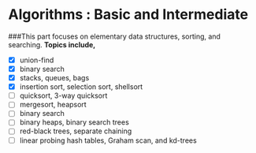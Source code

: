 Algorithms : Basic and Intermediate
===================================

###This part focuses on elementary data structures, sorting, and searching.
**Topics include,**

- [x] union-find
- [x] binary search
- [x] stacks, queues, bags
- [x] insertion sort, selection sort, shellsort
- [ ] quicksort, 3-way quicksort
- [ ] mergesort, heapsort
- [ ] binary search
- [ ] binary heaps, binary search trees
- [ ] red-black trees, separate chaining
- [ ] linear probing hash tables, Graham scan, and kd-trees
